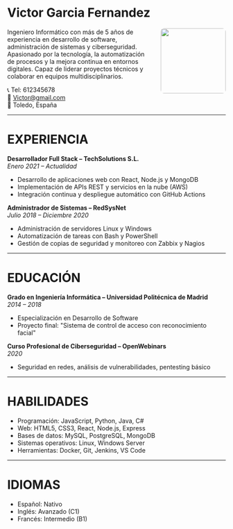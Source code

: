 # **Victor Garcia Fernandez**
<img src="https://th.bing.com/th/id/R.0f6677411066920c403c1b16f4857b2b?rik=27%2fXCVgao8NnCw&riu=http%3a%2f%2fstatic.seattletimes.com%2fwp-content%2fuploads%2f2015%2f08%2f29716d18-408b-11e5-b376-c6911141ceea-1020x1530.jpg&ehk=kax2RfWQrpCDc6BKcmiWMcPixUs6lLGhRGbaTKv32Og%3d&risl=&pid=ImgRaw&r=0" align="right" width="150" style="border-radius: 8px; margin-left: 20px;" />
Ingeniero Informático con más de 5 años de experiencia en desarrollo de software, administración de sistemas y ciberseguridad. Apasionado por la tecnología, la automatización de procesos y la mejora continua en entornos digitales. Capaz de liderar proyectos técnicos y colaborar en equipos multidisciplinarios.

📞 Tel: 612345678  
📧 [Victor@gmail.com](mail)  
📍 Toledo, España  

---

# **EXPERIENCIA**

**Desarrollador Full Stack – TechSolutions S.L.**  
_Enero 2021 – Actualidad_  
- Desarrollo de aplicaciones web con React, Node.js y MongoDB  
- Implementación de APIs REST y servicios en la nube (AWS)  
- Integración continua y despliegue automático con GitHub Actions  

**Administrador de Sistemas – RedSysNet**  
_Julio 2018 – Diciembre 2020_  
- Administración de servidores Linux y Windows  
- Automatización de tareas con Bash y PowerShell  
- Gestión de copias de seguridad y monitoreo con Zabbix y Nagios  

---

# **EDUCACIÓN**

**Grado en Ingeniería Informática – Universidad Politécnica de Madrid**  
_2014 – 2018_  
- Especialización en Desarrollo de Software  
- Proyecto final: "Sistema de control de acceso con reconocimiento facial"

**Curso Profesional de Ciberseguridad – OpenWebinars**  
_2020_  
- Seguridad en redes, análisis de vulnerabilidades, pentesting básico

---

# **HABILIDADES**

- Programación: JavaScript, Python, Java, C#  
- Web: HTML5, CSS3, React, Node.js, Express  
- Bases de datos: MySQL, PostgreSQL, MongoDB  
- Sistemas operativos: Linux, Windows Server  
- Herramientas: Docker, Git, Jenkins, VS Code  

---

# **IDIOMAS**

- Español: Nativo  
- Inglés: Avanzado (C1)  
- Francés: Intermedio (B1)  

